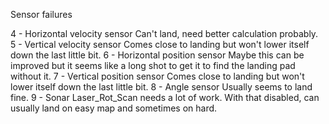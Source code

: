 Sensor failures


4 - Horizontal velocity sensor
  Can't land, need better calculation probably.
5 - Vertical velocity sensor
  Comes close to landing but won't lower itself down the last little bit.
6 - Horizontal position sensor
  Maybe this can be improved but it seems like a long shot to get it to
  find the landing pad without it.
7 - Vertical position sensor
  Comes close to landing but won't lower itself down the last little bit.
8 - Angle sensor
    Usually seems to land fine.
9 - Sonar
  Laser_Rot_Scan needs a lot of work. With that disabled, can usually
  land on easy map and sometimes on hard.
